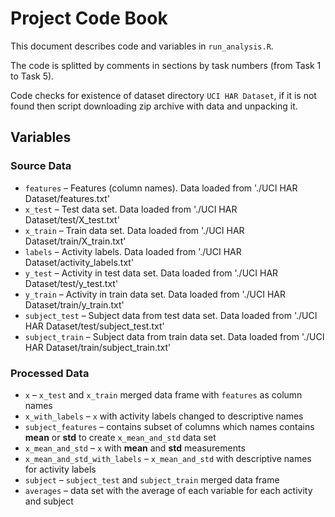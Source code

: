 # Project Code Book
This document describes code and variables in `run_analysis.R`.

The code is splitted by comments in sections by task numbers (from Task 1 to Task 5).

Code checks for existence of dataset directory `UCI HAR Dataset`, if it is not found then script downloading zip archive
with data and unpacking it.

## Variables

### Source Data
- `features` – Features (column names). Data loaded from './UCI HAR Dataset/features.txt'
- `x_test` – Test data set. Data loaded from './UCI HAR Dataset/test/X_test.txt'
- `x_train` – Train data set. Data loaded from './UCI HAR Dataset/train/X_train.txt'
- `labels` – Activity labels. Data loaded from './UCI HAR Dataset/activity_labels.txt'
- `y_test` – Activity in test data set. Data loaded from './UCI HAR Dataset/test/y_test.txt'
- `y_train` – Activity in train data set. Data loaded from './UCI HAR Dataset/train/y_train.txt'
- `subject_test` – Subject data from test data set. Data loaded from './UCI HAR Dataset/test/subject_test.txt'
- `subject_train` – Subject data from train data set. Data loaded from './UCI HAR Dataset/train/subject_train.txt'

### Processed Data
- `x` – `x_test` and `x_train` merged data frame with `features` as column names
- `x_with_labels` – `x` with activity labels changed to descriptive names
- `subject_features` – contains subset of columns which names contains **mean** or **std** to create `x_mean_and_std` data set
- `x_mean_and_std` – `x` with **mean** and **std** measurements
- `x_mean_and_std_with_labels` – `x_mean_and_std` with descriptive names for activity labels 
- `subject` – `subject_test` and `subject_train` merged data frame
- `averages` – data set with the average of each variable for each activity and subject